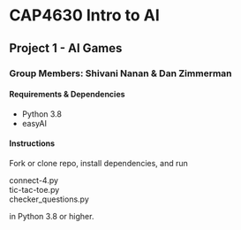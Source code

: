 # CAP4630 Intro to AI
## Project 1 - AI Games
### Group Members: Shivani Nanan & Dan Zimmerman 


#### Requirements & Dependencies
- Python 3.8
- easyAI


#### Instructions
Fork or clone repo, install dependencies, and run

connect-4.py <br>
tic-tac-toe.py <br>
checker_questions.py

in Python 3.8 or higher.